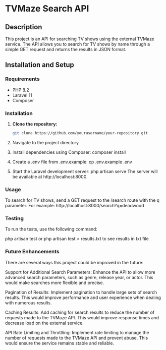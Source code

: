# TVMaze Search API

## Description

This project is an API for searching TV shows using the external TVMaze service. The API allows you to search for TV shows by name through a simple GET request and returns the results in JSON format.

## Installation and Setup

### Requirements

- PHP 8.2
- Laravel 11
- Composer

### Installation

1. **Clone the repository:**

   ```bash
   git clone https://github.com/yourusername/your-repository.git
   
2. Navigate to the project directory

3. Install dependencies using Composer:
   composer install
4. Create a .env file from .env.example:
   cp .env.example .env
5. Start the Laravel development server:
   php artisan serve
   The server will be available at http://localhost:8000.

### Usage

To search for TV shows, send a GET request to the /search route with the q parameter. For example:
    http://localhost:8000/search?q=deadwood

### Testing
To run the tests, use the following command:

php artisan test
or
php artisan test > results.txt
to see results in txt file


### Future Enhancements

There are several ways this project could be improved in the future:

Support for Additional Search Parameters:
Enhance the API to allow more advanced search parameters, such as genre, release year, or actor. This would make searches more flexible and precise.

Pagination of Results:
Implement pagination to handle large sets of search results. This would improve performance and user experience when dealing with numerous results.

Caching Results:
Add caching for search results to reduce the number of requests made to the TVMaze API. This would improve response times and decrease load on the external service.

API Rate Limiting and Throttling:
Implement rate limiting to manage the number of requests made to the TVMaze API and prevent abuse. This would ensure the service remains stable and reliable.

